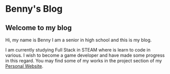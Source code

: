 # Benny's Blog

## Welcome to my blog
Hi, my name is Benny I am a senior in high school and this is my blog. 

I am currently studying Full Stack in STEAM where is learn to code in various. I wish to become a game developer and have made some progress in this regard. You may find some of my works in the project section of my [Personal Website](https://trollfacedgamer.github.io/).